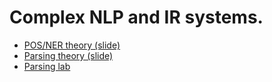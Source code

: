 # Complex NLP and IR systems.

- [POS/NER theory (slide)](https://github.com/iKernels/ANLPIR-2018/blob/master/partIV/POS-NER.pdf)
- [Parsing theory (slide)](https://github.com/iKernels/ANLPIR-2018/blob/master/partIV/PARSING-AINLP.pdf)
- [Parsing lab](https://github.com/iKernels/ANLPIR-2018/blob/master/partIV/parsing/parsing.md)
